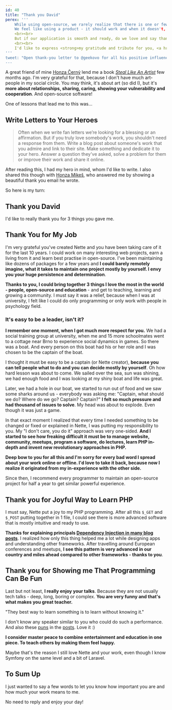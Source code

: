 ```yaml
---
id: 40
title: "Thank you David"
perex: '''
    While using open-source, we rarely realize that there is one or few people behind it. <strong>People who work in their free time and put an effort in it</strong>.
    We feel like using a product - it should work and when it doesn't, it's broken. And when our application is constantly broken, we will be angry for them.
    <br><br>
    But if our application is smooth and ready, do we love and say thank you?
    <br><br>
    I'd like to express <strong>my gratitude and tribute for you, <a href="https://davidgrudl.com/">David</a> - you made my programming life very joyful and curious experience</strong>.
'''
tweet: "Open thank-you letter to @geekovo for all his positive influence #php #community #nettefw #notgay"
---
```


A great friend of mine [Honza Černý](http://honzacerny.com/) lend me a book *[Steal Like An Artist](http://austinkleon.com/steal/)* few months ago. I'm very grateful for that, because I don't have much art-people in my social circle. You may think, it's about art (so did I), but it's **more about relationships, sharing, caring, showing your vulnerability and cooperation**. And open-source software!

One of lessons that lead me to this was...

## Write Letters to Your Heroes

> Often when we write fan letters we’re looking for a blessing or an affirmation.
> But if you truly love somebody's work, you shouldn't need a response from them.
> Write a blog post about someone's work that you admire and link to their site.
> Make something and dedicate it to your hero.
> Answer a question they've asked, solve a problem for them or improve their work and share it online.

After reading this, I had my hero in mind, whom I'd like to write. I also shared this though with [Honza Mikeš](https://github.com/Lexinek), who answered me by showing a beautiful thank you email he wrote.

So here is my turn:


## Thank you David

I'd like to really thank you for 3 things you gave me.

## Thank You for My Job

I'm very grateful you've created Nette and you have been taking care of it for the last 10 years. I could work on many interesting web projects, earn a living from it and learn best practise in open-source. I've been maintaining like dozens of packages for a few years and **I could barely remotely imagine, what it takes to maintain one project mostly by yourself. I envy you your huge persistence and determination**.

**Thanks to you, I could bring together 3 things I love the most in the world - people, open-source and education** - and get to teaching, learning and growing a community. I must say it was a relief, because when I was at university, I felt like I could do only programming or only work with people in psychology field.

### It's easy to be a leader, isn't it?

**I remember one moment, when I got much more respect for you.** We had a social training group at university, when me and 15 more schoolmates went to a cottage near Brno to experience social dynamics in games. So there was a boat. And every person on this boat had his or her role and I was chosen to be the captain of the boat.

I thought it must be easy to be a captain (or Nette creator), **because you can tell people what to do and you can decide mostly by yourself**. Oh how hard lesson was about to come. We sailed over the sea, sun was shining, we had enough food and I was looking at my shiny boat and life was great.

Later, we had a hole in our boat, we started to run out of food and we saw some sharks around us - everybody was asking me: "Captain, what should we do? Where do we go? Captain? Captain?" **I felt so much pressure and had thousand of issues to solve**. My head was about to explode. Even though it was just a game.

In that exact moment I realized that every time I needed something to be changed or fixed or explained in Nette, I was putting my responsibility to you. My "I don't care, you do it" approach was very one-sided. **And I started to see how freaking difficult it must be to manage website, community, meetups, program a software, do lectures, learn PHP in-depth and invent new revolutionary approaches in PHP.**

**Deep bow to you for all this and I'm sorry for every bad word I spread about your work online or offline. I'd love to take it back, because now I realize it originated from my in-experience with the other side.**

Since then, I recommend every programmer to maintain an open-source project for half a year to get similar powerful experience.


## Thank you for Joyful Way to Learn PHP

I must say, Nette put a joy to my PHP programming. After all this `$_GET` and `$_POST` putting together in 1 file, I could see there is more advanced software that is mostly intuitive and ready to use.

**Thanks for explaining principals [Dependency Injection in many blog posts](https://phpfashion.com/co-je-dependency-injection)**. I realized how only this thing helped me a lot while designing apps and understanding other frameworks. After travelling around European conferences and meetups, **I see this pattern is very advanced in our country and miles ahead compared to other frameworks - thanks to you**.


## Thank you for Showing me That Programming Can Be Fun

Last but not least, **I really enjoy your talks**. Because they are not usually tech talks - deep, long, boring or complex. **You are very funny and that's what makes you great teacher.**

"They best way to learn something is to learn without knowing it."

I don't know any speaker similar to you who could do such a performance. And also these [puns](https://phpfashion.com/pet-duvodu-upgradovat-na-nette-2-2-3) in the [posts](https://phpfashion.com/jak-vyvijet-komfotrneji). Love it :)

**I consider master peace to combine entertainment and education in one piece. To teach others by making them feel happy.**

Maybe that's the reason I still love Nette and your work, even though I know Symfony on the same level and a bit of Laravel.


## To Sum Up

I just wanted to say a few words to let you know how important you are and how much your work means to me.

No need to reply and enjoy your day!
